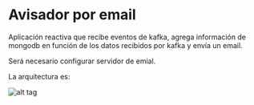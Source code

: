# Avisador por email

Aplicación reactiva que recibe eventos de kafka, agrega información de mongodb en función de los datos recibidos por kafka y envía un email.

Será necesario configurar servidor de emial.

La arquitectura es:

![alt tag](https://github.com/DVentas/PFM-Kschool-Flink-Docker/tree/master/kschool.pfm.sendMail/architecture-sendMail.png)
